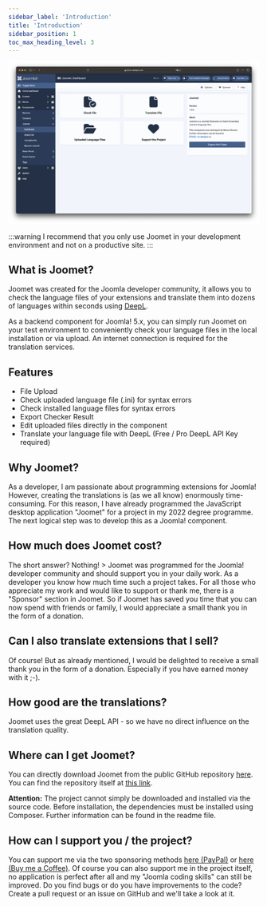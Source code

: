```yaml
---
sidebar_label: 'Introduction'
title: 'Introduction'
sidebar_position: 1
toc_max_heading_level: 3
---
```


![Joomet Dashboard](./_assets/dashboard.png)

:::warning
I recommend that you only use Joomet in your development environment and not on a productive site.
:::

## What is Joomet?

Joomet was created for the Joomla developer community, it allows you to check the language files of your extensions 
and translate them into dozens of languages within seconds using [DeepL](https://www.deepl.com).

As a backend component for Joomla! 5.x, you can simply run Joomet on your test environment to conveniently check your 
language files in the local installation or via upload. An internet connection is required for the translation services.

## Features

- File Upload
- Check uploaded language file (.ini) for syntax errors
- Check installed language files for syntax errors
- Export Checker Result
- Edit uploaded files directly in the component
- Translate your language file with DeepL (Free / Pro DeepL API Key required)

## Why Joomet?

As a developer, I am passionate about programming extensions for Joomla! However, creating the translations is 
(as we all know) enormously time-consuming. For this reason, I have already programmed the JavaScript desktop 
application "Joomet" for a project in my 2022 degree programme. The next logical step was to develop this as a 
Joomla! component.


## How much does Joomet cost?

The short answer? Nothing! > Joomet was programmed for the Joomla! developer community and should support you in your 
daily work. As a developer you know how much time such a project takes. For all those who appreciate my work and would 
like to support or thank me, there is a "Sponsor" section in Joomet. So if Joomet has saved you time that you can now 
spend with friends or family, I would appreciate a small thank you in the form of a donation.

## Can I also translate extensions that I sell?

Of course! But as already mentioned, I would be delighted to receive a small thank you in the form of a donation. 
Especially if you have earned money with it ;-).

## How good are the translations?

Joomet uses the great DeepL API - so we have no direct influence on the translation quality.

## Where can I get Joomet?

You can directly download Joomet from the public GitHub repository [here](https://github.com/marcorensch/com_joomet/releases). 
You can find the repository itself at [this link](https://github.com/marcorensch/com_joomet).

**Attention:** The project cannot simply be downloaded and installed via the source code. 
Before installation, the dependencies must be installed using Composer. Further information can be found in the readme 
file.

## How can I support you / the project?

You can support me via the two sponsoring methods [here (PayPal)](https://www.paypal.com/ncp/payment/QDZ3XA9V2SDHW) or 
[here (Buy me a Coffee)](https://buymeacoffee.com/nxdesigns). Of course you can also support me in the project itself, 
no application is perfect after all and my "Joomla coding skills" can still be improved. Do you find bugs or do you have 
improvements to the code? Create a pull request or an issue on GitHub and we'll take a look at it.